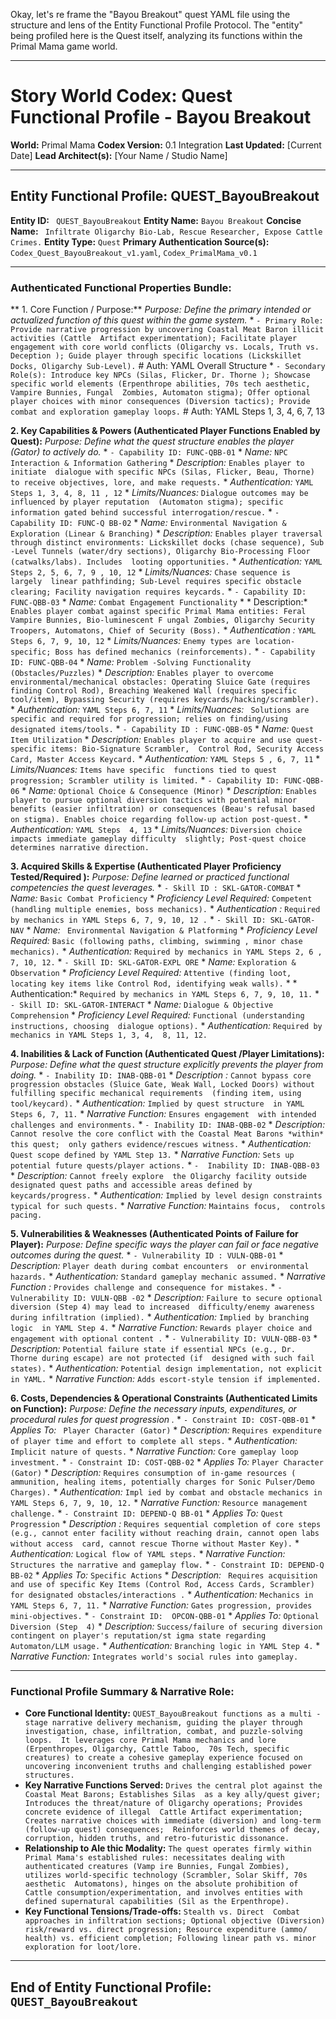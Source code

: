 Okay, let's re frame the "Bayou Breakout" quest YAML file using the structure and lens of the Entity Functional Profile Protocol. The  "entity" being profiled here is the Quest itself, analyzing its functions within the Primal Mama game world.

--- 

# Story World Codex: Quest Functional Profile - Bayou Breakout

**World:** Primal Mama
**Codex  Version:** 0.1 Integration
**Last Updated:** [Current Date]
**Lead Architect(s):** [Your Name  / Studio Name]

---

## Entity Functional Profile: QUEST_BayouBreakout

**Entity ID:** ` QUEST_BayouBreakout`
**Entity Name:** `Bayou Breakout`
**Concise Name:** ` Infiltrate Oligarchy Bio-Lab, Rescue Researcher, Expose Cattle Crimes.`
**Entity Type:** `Quest`
 **Primary Authentication Source(s):** `Codex_Quest_BayouBreakout_v1.yaml`,  `Codex_PrimalMama_v0.1`

---

### Authenticated Functional Properties Bundle:

** 1. Core Function / Purpose:**
   *Purpose: Define the primary intended or actualized function of this quest within the  game system.*
    *   `- Primary Role: Provide narrative progression by uncovering Coastal Meat Baron illicit activities (Cattle  Artifact experimentation); Facilitate player engagement with core world conflicts (Oligarchy vs. Locals, Truth vs. Deception ); Guide player through specific locations (Lickskillet Docks, Oligarchy Sub-Level).` # Auth: YAML  Overall Structure
    *   `- Secondary Role(s): Introduce key NPCs (Silas, Flicker, Dr. Thorne ); Showcase specific world elements (Erpenthrope abilities, 70s tech aesthetic, Vampire Bunnies, Fungal  Zombies, Automaton stigma); Offer optional player choices with minor consequences (Diversion tactics); Provide combat and exploration gameplay loops.`  # Auth: YAML Steps 1, 3, 4, 6, 7, 13

**2.  Key Capabilities & Powers (Authenticated Player Functions Enabled by Quest):**
   *Purpose: Define what the quest structure *enables*  the player (Gator) to actively do.*
    *   `- Capability ID: FUNC-QBB-01` 
        *   *Name:* `NPC Interaction & Information Gathering`
        *   *Description:* `Enables player to initiate  dialogue with specific NPCs (Silas, Flicker, Beau, Thorne) to receive objectives, lore, and make requests.` 
        *   *Authentication:* `YAML Steps 1, 3, 4, 8, 11 , 12`
        *   *Limits/Nuances:* `Dialogue outcomes may be influenced by player reputation  (Automaton stigma); specific information gated behind successful interrogation/rescue.`
    *   `- Capability ID: FUNC-Q BB-02`
        *   *Name:* `Environmental Navigation & Exploration (Linear & Branching)`
         *   *Description:* `Enables player traversal through distinct environments: Lickskillet docks (chase sequence), Sub -Level Tunnels (water/dry sections), Oligarchy Bio-Processing Floor (catwalks/labs). Includes  looting opportunities.`
        *   *Authentication:* `YAML Steps 2, 5, 6, 7, 9 , 10, 12`
        *   *Limits/Nuances:* `Chase sequence is largely  linear pathfinding; Sub-Level requires specific obstacle clearing; Facility navigation requires keycards.`
    *   `- Capability ID:  FUNC-QBB-03`
        *   *Name:* `Combat Engagement Functionality`
        *   * Description:* `Enables player combat against specific Primal Mama entities: Feral Vampire Bunnies, Bio-luminescent F ungal Zombies, Oligarchy Security Troopers, Automatons, Chief of Security (Boss).`
        *   *Authentication :* `YAML Steps 6, 7, 9, 10, 12`
        *    *Limits/Nuances:* `Enemy types are location-specific; Boss has defined mechanics (reinforcements).`
     *   `- Capability ID: FUNC-QBB-04`
        *   *Name:* `Problem -Solving Functionality (Obstacles/Puzzles)`
        *   *Description:* `Enables player to overcome  environmental/mechanical obstacles: Operating Sluice Gate (requires finding Control Rod), Breaching Weakened Wall (requires specific  tool/item), Bypassing Security (requires keycards/hacking/scrambler).`
        *   *Authentication:*  `YAML Steps 6, 7, 11`
        *   *Limits/Nuances:* ` Solutions are specific and required for progression; relies on finding/using designated items/tools.`
    *   `- Capability ID : FUNC-QBB-05`
        *   *Name:* `Quest Item Utilization`
        *    *Description:* `Enables player to acquire and use quest-specific items: Bio-Signature Scrambler,  Control Rod, Security Access Card, Master Access Keycard.`
        *   *Authentication:* `YAML Steps 5 , 6, 7, 11`
        *   *Limits/Nuances:* `Items have specific  functions tied to quest progression; Scrambler utility is limited.`
    *   `- Capability ID: FUNC-QBB- 06`
        *   *Name:* `Optional Choice & Consequence (Minor)`
        *   *Description:*  `Enables player to pursue optional diversion tactics with potential minor benefits (easier infiltration) or consequences (Beau's refusal based  on stigma). Enables choice regarding follow-up action post-quest.`
        *   *Authentication:* `YAML Steps  4, 13`
        *   *Limits/Nuances:* `Diversion choice impacts immediate gameplay difficulty  slightly; Post-quest choice determines narrative direction.`

**3. Acquired Skills & Expertise (Authenticated Player Proficiency Tested/Required ):**
   *Purpose: Define learned or practiced functional competencies the quest leverages.*
    *   `- Skill ID : SKL-GATOR-COMBAT`
        *   *Name:* `Basic Combat Proficiency`
        *    *Proficiency Level Required:* `Competent (handling multiple enemies, boss mechanics).`
        *   *Authentication :* `Required by mechanics in YAML Steps 6, 7, 9, 10, 12 .`
    *   `- Skill ID: SKL-GATOR-NAV`
        *   *Name:* ` Environmental Navigation & Platforming`
        *   *Proficiency Level Required:* `Basic (following paths, climbing, swimming , minor chase mechanics).`
        *   *Authentication:* `Required by mechanics in YAML Steps 2, 6 , 7, 10, 12.`
    *   `- Skill ID: SKL-GATOR-EXPL ORE`
        *   *Name:* `Exploration & Observation`
        *   *Proficiency Level Required:*  `Attentive (finding loot, locating key items like Control Rod, identifying weak walls).`
        *   * Authentication:* `Required by mechanics in YAML Steps 6, 7, 9, 10, 11.` 
    *   `- Skill ID: SKL-GATOR-INTERACT`
        *   *Name:*  `Dialogue & Objective Comprehension`
        *   *Proficiency Level Required:* `Functional (understanding instructions, choosing  dialogue options).`
        *   *Authentication:* `Required by mechanics in YAML Steps 1, 3, 4,  8, 11, 12.`

**4. Inabilities & Lack of Function (Authenticated Quest /Player Limitations):**
   *Purpose: Define what the quest structure explicitly *prevents* the player from doing.* 
    *   `- Inability ID: INAB-QBB-01`
        *   *Description :* `Cannot bypass core progression obstacles (Sluice Gate, Weak Wall, Locked Doors) without fulfilling specific mechanical requirements  (finding item, using tool/keycard).`
        *   *Authentication:* `Implied by quest structure  in YAML Steps 6, 7, 11.`
        *   *Narrative Function:* `Ensures engagement  with intended challenges and environments.`
    *   `- Inability ID: INAB-QBB-02`
         *   *Description:* `Cannot resolve the core conflict with the Coastal Meat Barons *within* this quest;  only gathers evidence/rescues witness.`
        *   *Authentication:* `Quest scope defined by YAML Step 13.` 
        *   *Narrative Function:* `Sets up potential future quests/player actions.`
    *   `-  Inability ID: INAB-QBB-03`
        *   *Description:* `Cannot freely explore  the Oligarchy facility outside designated quest paths and accessible areas defined by keycards/progress.`
        *   *Authentication:*  `Implied by level design constraints typical for such quests.`
        *   *Narrative Function:* `Maintains focus,  controls pacing.`

**5. Vulnerabilities & Weaknesses (Authenticated Points of Failure for Player):**
   *Purpose: Define  specific ways the player can fail or face negative outcomes *during* the quest.*
    *   `- Vulnerability ID : VULN-QBB-01`
        *   *Description:* `Player death during combat encounters  or environmental hazards.`
        *   *Authentication:* `Standard gameplay mechanic assumed.`
        *   *Narrative Function :* `Provides challenge and consequence for mistakes.`
    *   `- Vulnerability ID: VULN-QBB -02`
        *   *Description:* `Failure to secure optional diversion (Step 4) may lead to increased  difficulty/enemy awareness during infiltration (implied).`
        *   *Authentication:* `Implied by branching logic  in YAML Step 4.`
        *   *Narrative Function:* `Rewards player choice and engagement with optional content .`
    *   `- Vulnerability ID: VULN-QBB-03`
        *    *Description:* `Potential failure state if essential NPCs (e.g., Dr. Thorne during escape) are not protected (if  designed with such fail states).`
        *   *Authentication:* `Potential design implementation, not explicit in YAML.`
         *   *Narrative Function:* `Adds escort-style tension if implemented.`

**6. Costs, Dependencies & Operational Constraints  (Authenticated Limits on Function):**
   *Purpose: Define the necessary inputs, expenditures, or procedural rules for quest progression .*
    *   `- Constraint ID: COST-QBB-01`
        *   *Applies To:* ` Player Character (Gator)`
        *   *Description:* `Requires expenditure of player time and effort to complete all steps.`
         *   *Authentication:* `Implicit nature of quests.`
        *   *Narrative Function:* `Core gameplay loop  investment.`
    *   `- Constraint ID: COST-QBB-02`
        *   *Applies  To:* `Player Character (Gator)`
        *   *Description:* `Requires consumption of in-game resources ( ammunition, healing items, potentially charges for Sonic Pulser/Demo Charges).`
        *   *Authentication:* `Impl ied by combat and obstacle mechanics in YAML Steps 6, 7, 9, 10, 12.` 
        *   *Narrative Function:* `Resource management challenge.`
    *   `- Constraint ID: DEPEND-Q BB-01`
        *   *Applies To:* `Quest Progression`
        *   *Description :* `Requires sequential completion of core steps (e.g., cannot enter facility without reaching drain, cannot open labs without access  card, cannot rescue Thorne without Master Key).`
        *   *Authentication:* `Logical flow of YAML steps.`
        *    *Narrative Function:* `Structures the narrative and gameplay flow.`
    *   `- Constraint ID: DEPEND-Q BB-02`
        *   *Applies To:* `Specific Actions`
        *   *Description:* ` Requires acquisition and use of specific Key Items (Control Rod, Access Cards, Scrambler) for designated obstacles/interactions .`
        *   *Authentication:* `Mechanics in YAML Steps 6, 7, 11.`
         *   *Narrative Function:* `Gates progression, provides mini-objectives.`
    *   `- Constraint ID:  OPCON-QBB-01`
        *   *Applies To:* `Optional Diversion (Step  4)`
        *   *Description:* `Success/failure of securing diversion contingent on player's reputation/st igma state regarding Automaton/LLM usage.`
        *   *Authentication:* `Branching logic in YAML Step 4.` 
        *   *Narrative Function:* `Integrates world's social rules into gameplay.`

---

###  Functional Profile Summary & Narrative Role:

*   **Core Functional Identity:** `QUEST_BayouBreakout functions as a multi -stage narrative delivery mechanism, guiding the player through investigation, chase, infiltration, combat, and puzzle-solving loops.  It leverages core Primal Mama mechanics and lore (Erpenthropes, Oligarchy, Cattle Taboo,  70s Tech, specific creatures) to create a cohesive gameplay experience focused on uncovering inconvenient truths and challenging established power structures.`
 *   **Key Narrative Functions Served:** `Drives the central plot against the Coastal Meat Barons; Establishes Silas  as a key ally/quest giver; Introduces the threat/nature of Oligarchy operations; Provides concrete evidence of illegal  Cattle Artifact experimentation; Creates narrative choices with immediate (diversion) and long-term (follow-up quest) consequences;  Reinforces world themes of decay, corruption, hidden truths, and retro-futuristic dissonance.`
*   **Relationship to Ale thic Modality:** `The quest operates firmly within Primal Mama's established rules: necessitates dealing with authenticated creatures (Vamp ire Bunnies, Fungal Zombies), utilizes world-specific technology (Scrambler, Solar Skiff, 70s aesthetic  Automatons), hinges on the absolute prohibition of Cattle consumption/experimentation, and involves entities with defined supernatural capabilities (Sil as the Erpenthrope).`
*   **Key Functional Tensions/Trade-offs:** `Stealth vs. Direct  Combat approaches in infiltration sections; Optional objective (Diversion) risk/reward vs. direct progression; Resource expenditure (ammo/ health) vs. efficient completion; Following linear path vs. minor exploration for loot/lore.`

---
**End of Entity  Functional Profile: `QUEST_BayouBreakout`**
---
